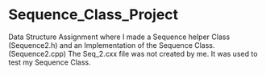# Sequence_Class_Project
Data Structure Assignment where I made a Sequence helper Class (Sequence2.h) and an Implementation of the Sequence Class. (Sequence2.cpp) The Seq_2.cxx file was not created by me. It was used to test my Sequence Class.
